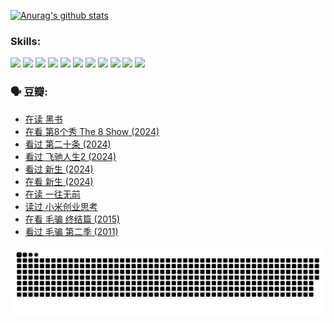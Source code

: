 
[![Anurag's github stats](https://github-readme-stats.vercel.app/api?username=w940853815)](https://github.com/anuraghazra/github-readme-stats)

### Skills:

<code><img height="32" src="https://cdn.jsdelivr.net/npm/simple-icons@v5/icons/python.svg"></code>
<code><img height="32" src="https://cdn.jsdelivr.net/npm/simple-icons@v5/icons/javascript.svg"></code>
<code><img height="32" src="https://cdn.jsdelivr.net/npm/simple-icons@v5/icons/django.svg"></code>
<code><img height="32" src="https://cdn.jsdelivr.net/npm/simple-icons@v5/icons/flask.svg"></code>
<code><img height="32" src="https://cdn.jsdelivr.net/npm/simple-icons@v5/icons/vuetify.svg"></code>
<code><img height="32" src="https://cdn.jsdelivr.net/npm/simple-icons@v5/icons/git.svg"></code>
<code><img height="32" src="https://cdn.jsdelivr.net/npm/simple-icons@v5/icons/docker.svg"></code>
<code><img height="32" src="https://cdn.jsdelivr.net/npm/simple-icons@v5/icons/postgresql.svg"></code>
<code><img height="32" src="https://cdn.jsdelivr.net/npm/simple-icons@v5/icons/elasticsearch.svg"></code>
<code><img height="32" src="https://cdn.jsdelivr.net/npm/simple-icons@v5/icons/macos.svg"></code>
<code><img height="32" src="https://cdn.jsdelivr.net/npm/simple-icons@v5/icons/linux.svg"></code>

### 🗣 豆瓣:

<!-- DOUBAN-ACTIVITIES:START -->
- [在读 黑书](https://www.douban.com/people/136069238/status/4621189759/?_i=17100138)
- [在看 第8个秀 The 8 Show‎ (2024)](https://www.douban.com/people/136069238/status/4619801154/?_i=17100138)
- [看过 第二十条‎ (2024)](https://www.douban.com/people/136069238/status/4618624208/?_i=17100138)
- [看过 飞驰人生2‎ (2024)](https://www.douban.com/people/136069238/status/4616048805/?_i=17100138)
- [看过 新生‎ (2024)](https://www.douban.com/people/136069238/status/4612373431/?_i=17100138)
- [在看 新生‎ (2024)](https://www.douban.com/people/136069238/status/4607441062/?_i=17100138)
- [在读 一往无前](https://www.douban.com/people/136069238/status/4590507310/?_i=17100138)
- [读过 小米创业思考](https://www.douban.com/people/136069238/status/4590506983/?_i=17100138)
- [在看 毛骗 终结篇‎ (2015)](https://www.douban.com/people/136069238/status/4581971924/?_i=17100138)
- [看过 毛骗 第二季‎ (2011)](https://www.douban.com/people/136069238/status/4581971810/?_i=17100138)
<!-- DOUBAN-ACTIVITIES:END -->


![Snake animation](https://raw.githubusercontent.com/w940853815/w940853815/output/github-contribution-grid-snake.svg)

<!--
**w940853815/w940853815** is a ✨ _special_ ✨ repository because its `README.md` (this file) appears on your GitHub profile.

Here are some ideas to get you started:

- 🔭 I’m currently working on ...
- 🌱 I’m currently learning ...
- 👯 I’m looking to collaborate on ...
- 🤔 I’m looking for help with ...
- 💬 Ask me about ...
- 📫 How to reach me: ...
- 😄 Pronouns: ...
- ⚡ Fun fact: ...
-->
